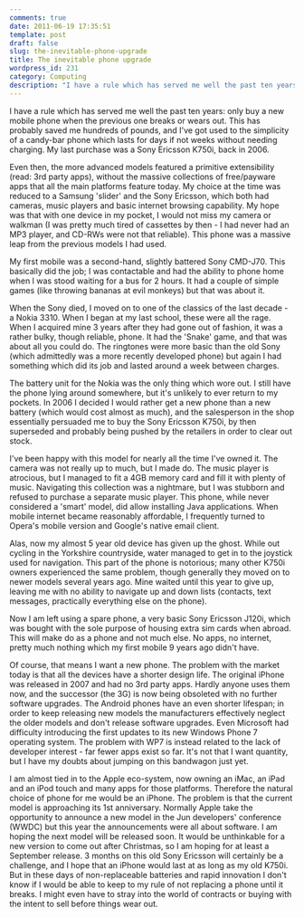 ```yaml
---
comments: true
date: 2011-06-19 17:35:51
template: post
draft: false
slug: the-inevitable-phone-upgrade
title: The inevitable phone upgrade
wordpress_id: 231
category: Computing
description: "I have a rule which has served me well the past ten years: only buy a new mobile phone when the previous one breaks or wears out."
---
```


I have a rule which has served me well the past ten years: only buy a new mobile phone when the previous one breaks or wears out. This has probably saved me hundreds of pounds, and I've got used to the simplicity of a candy-bar phone which lasts for days if not weeks without needing charging. My last purchase was a Sony Ericsson K750i, back in 2006.
<!-- more -->

Even then, the more advanced models featured a primitive extensibility (read: 3rd party apps), without the massive collections of free/payware apps that all the main platforms feature today. My choice at the time was reduced to a Samsung 'slider' and the Sony Ericsson, which both had cameras, music players and basic internet browsing capability. My hope was that with one device in my pocket, I would not miss my camera or walkman (I was pretty much tired of cassettes by then - I had never had an MP3 player, and CD-RWs were not that reliable). This phone was a massive leap from the previous models I had used.

My first mobile was a second-hand, slightly battered Sony CMD-J70. This basically did the job; I was contactable and had the ability to phone home when I was stood waiting for a bus for 2 hours. It had a couple of simple games (like throwing bananas at evil monkeys) but that was about it.

When the Sony died, I moved on to one of the classics of the last decade - a Nokia 3310. When I began at my last school, these were all the rage. When I acquired mine 3 years after they had gone out of fashion, it was a rather bulky, though reliable, phone. It had the 'Snake' game, and that was about all you could do. The ringtones were more basic than the old Sony (which admittedly was a more recently developed phone) but again I had something which did its job and lasted around a week between charges.

The battery unit for the Nokia was the only thing which wore out. I still have the phone lying around somewhere, but it's unlikely to ever return to my pockets. In 2006 I decided I would rather get a new phone than a new battery (which would cost almost as much), and the salesperson in the shop essentially persuaded me to buy the Sony Ericsson K750i, by then superseded and probably being pushed by the retailers in order to clear out stock.

I've been happy with this model for nearly all the time I've owned it. The camera was not really up to much, but I made do. The music player is atrocious, but I managed to fit a 4GB memory card and fill it with plenty of music. Navigating this collection was a nightmare, but I was stubborn and refused to purchase a separate music player. This phone, while never considered a 'smart' model, did allow installing Java applications. When mobile internet became reasonably affordable, I frequently turned to Opera's mobile version and Google's native email client.

Alas, now my almost 5 year old device has given up the ghost. While out cycling in the Yorkshire countryside, water managed to get in to the joystick used for navigation. This part of the phone is notorious; many other K750i owners experienced the same problem, though generally they moved on to newer models several years ago. Mine waited until this year to give up, leaving me with no ability to navigate up and down lists (contacts, text messages, practically everything else on the phone).

Now I am left using a spare phone, a very basic Sony Ericsson J120i, which was bought with the sole purpose of housing extra sim cards when abroad. This will make do as a phone and not much else. No apps, no internet, pretty much nothing which my first mobile 9 years ago didn't have.

Of course, that means I want a new phone. The problem with the market today is that all the devices have a shorter design life. The original iPhone was released in 2007 and had no 3rd party apps. Hardly anyone uses them now, and the successor (the 3G) is now being obsoleted with no further software upgrades. The Android phones have an even shorter lifespan; in order to keep releasing new models the manufacturers effectively neglect the older models and don't release software upgrades. Even Microsoft had difficulty introducing the first updates to its new Windows Phone 7 operating system. The problem with WP7 is instead related to the lack of developer interest - far fewer apps exist so far. It's not that I want quantity, but I have my doubts about jumping on this bandwagon just yet.

I am almost tied in to the Apple eco-system, now owning an iMac, an iPad and an iPod touch and many apps for those platforms. Therefore the natural choice of phone for me would be an iPhone. The problem is that the current model is approaching its 1st anniversary. Normally Apple take the opportunity to announce a new model in the Jun developers' conference (WWDC) but this year the announcements were all about software. I am hoping the next model will be released soon. It would be unthinkable for a new version to come out after Christmas, so I am hoping for at least a September release. 3 months on this old Sony Ericsson will certainly be a challenge, and I hope that an iPhone would last at as long as my old K750i. But in these days of non-replaceable batteries and rapid innovation I don't know if I would be able to keep to my rule of not replacing a phone until it breaks. I might even have to stray into the world of contracts or buying with the intent to sell before things wear out.
